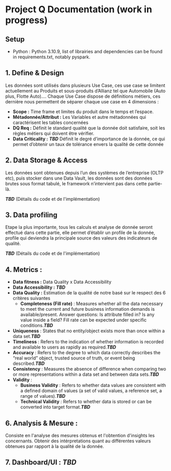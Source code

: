 # Project Q Documentation (work in progress)

## **Setup**

- Python : Python 3.10.9, list of librairies and dependencies can be found in requirements.txt, notably pyspark.

## **1. Define & Design**

Les données sont utilisés dans plusieurs Use Case, ces use case se limitent actuellement au Produits et sous-produits d’Allianz tel que Automobile (Auto plus, Flotte Auto)….
Chaque Use Case dispose de définitions métiers, ces dernière nous permettent de séparer chaque use case en 4 dimensions :

- **Scope :** Time frame et limites du produit dans le temps et l’espace.
- **Métadonnée/Attribut :** Les Variables et autre métadonnées qui caractérisent les tables concernées
- **DQ Req :** Définit le standard qualité que la donnée doit satisfaire, soit les règles métiers qui doivent être vérifier.
- **Data Criticality :** ***TBD*** Définit le degré d’importance de la donnée, ce qui permet d’obtenir un taux de tolérance envers la qualité de cette donnée

## **2. Data Storage  & Access**

Les données sont obtenues depuis l’un des systèmes de l’entreprise (OLTP etc), puis stocker dans une Data Vault, les données sont des données brutes sous format tabulé, le framework n’intervient pas dans cette partie-là.

***TBD*** (Détails du code et de l'implémentation)

## **3. Data profiling**

Etape la plus importante, tous les calculs et analyse de donnée seront effectué dans cette partie, elle permet d’établir un profile de la donnée, profile qui deviendra la principale source des valeurs des indicateurs de qualité.

***TBD*** (Détails du code et de l'implémentation)

## **4. Metrics :**

- **Data fitness :** Data Quality x Data Accessibility
- **Data Accessibility :** ***TBD***
- **Data Quality :** Estimation de la qualité de notre basé sur le respect des 6 critères suivantes
  - **Completeness (Fill rate)** : Measures whether all the data necessary to meet the current and future business information demands is available/present. Answer questions: Is attribute filled in? Is any value inside a field? Fill rate can be expected under specific conditions.***TBD***
- **Uniqueness** : States that no entity/object exists more than once within a data set.***TBD***
- **Timeliness** : Refers to the indication of whether information is recorded and available to users as rapidly as required.***TBD***
- **Accuracy** : Refers to the degree to which data correctly describes the “real world” object, trusted source of truth, or event being described.***TBD***
- **Consistency** : Measures the absence of difference when comparing two or more representations within a data set and between data sets.***TBD***
- **Validity** :
  - **Business Validity** : Refers to whether data values are consistent with a defined domain of values (a set of valid values, a reference set, a range of values).***TBD***
  - **Technical Validity** : Refers to whether data is stored or can be converted into target format.***TBD***

## **6. Analysis & Mesure :**

Consiste en l'analyse des mesures obtenus et l'obtention d'insights les concernants. Obtenir des intérpretations quant au différentes valeurs obtenues par rapport à la qualité de la donnée.

## **7. Dashboard/UI :** ***TBD***
